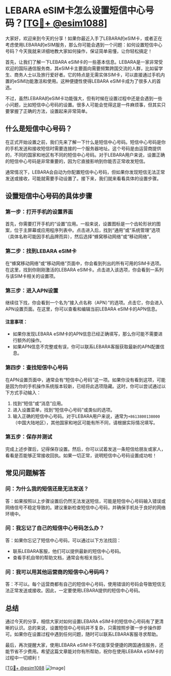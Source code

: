 # LEBARA eSIM卡怎么设置短信中心号码？[[TG💪+ @esim1088](https://t.me/s/esim1088)]

大家好，欢迎来到今天的分享！如果你最近入手了LEBARA的eSIM卡，或者正在考虑使用LEBARA的eSIM服务，那么你可能会遇到一个问题：如何设置短信中心号码？今天我就来详细地教大家如何操作，保证简单易懂，让你轻松搞定！

首先，让我们了解一下LEBARA eSIM卡的一些基本信息。LEBARA是一家非常受欢迎的国际通信服务商，其eSIM卡主要面向需要频繁跨国交流的人群，比如留学生、商务人士以及旅行爱好者。它的特点是无需实体SIM卡，可以直接通过手机内置的eSIM功能激活和使用。这种便捷性使得LEBARA eSIM卡成为了很多人的首选。

不过，虽然LEBARA的eSIM卡功能强大，但有时候在设置过程中还是会遇到一些小问题，比如短信中心号码的设置。很多人可能会觉得这是一件麻烦事，但其实只要掌握了正确的方法，设置起来非常简单。

## 什么是短信中心号码？

在正式开始设置之前，我们先来了解一下什么是短信中心号码。短信中心号码是你的手机发送和接收短信时需要连接的一个服务器地址。这个号码是由运营商提供的，不同的国家和地区有不同的短信中心号码。对于LEBARA用户来说，设置正确的短信中心号码是非常重要的，因为它直接影响到你能否正常收发短信。

通常情况下，LEBARA会自动为你配置短信中心号码，但如果你发现短信无法正常发送或接收，可能就需要手动设置了。接下来，我们就来看看具体的设置步骤。

## 设置短信中心号码的具体步骤

### 第一步：打开手机的设置界面

首先，你需要打开手机的“设置”应用。一般来说，设置图标是一个齿轮形状的图案，位于主屏幕或应用程序列表中。点击进入后，找到“通用”或“系统管理”选项（具体名称可能因手机品牌而异），然后选择“蜂窝移动网络”或“移动网络”。

### 第二步：找到LEBARA eSIM卡

在“蜂窝移动网络”或“移动网络”页面中，你会看到列出的所有可用的SIM卡选项。在这里，找到你刚刚激活的LEBARA eSIM卡。点击进入该选项，你会看到一系列与该SIM卡相关的设置项。

### 第三步：进入APN设置

继续往下找，你会看到一个名为“接入点名称（APN）”的选项。点击它，你会进入APN设置页面。在这里，你可以查看和编辑当前LEBARA eSIM卡的APN信息。

#### 注意事项：
- 如果你发现LEBARA eSIM卡的APN信息已经正确填写，那么你可能不需要进行额外的操作。
- 如果APN信息不完整或有误，你可以联系LEBARA客服获取最新的APN配置信息。

### 第四步：查找短信中心号码

在APN设置页面中，通常会有“短信中心号码”这一项。如果你没有看到这项，可能是因为你的手机操作系统版本较新，已经将此选项隐藏。这时，你可以尝试通过以下方式手动输入：

1. 找到“短信”或“消息”应用。
2. 进入设置菜单，找到“短信中心号码”或类似的选项。
3. 输入正确的短信中心号码。对于LEBARA用户来说，通常为`+8613800138000`（中国大陆地区），其他国家和地区可能有所不同，请根据实际情况填写。

### 第五步：保存并测试

完成上述步骤后，记得保存设置。然后，你可以试着发送一条短信给朋友或家人，看看是否能够正常接收回执。如果一切正常，说明短信中心号码设置成功啦！

## 常见问题解答

### 问：为什么我的短信还是无法发送？
答：如果按照以上步骤设置后仍然无法发送短信，可能是短信中心号码输入错误或网络信号不稳定导致的。建议重新检查短信中心号码，并确保手机处于良好的网络环境中。

### 问：我忘记了自己的短信中心号码怎么办？
答：如果你忘记了短信中心号码，可以通过以下方法找回：
- 联系LEBARA客服，他们可以提供最新的短信中心号码。
- 查看手机自带的帮助文档，通常会有相关指引。

### 问：我可以用其他运营商的短信中心号码吗？
答：不可以。每个运营商都有自己的短信中心号码，使用错误的号码会导致短信无法正常发送或接收。因此，一定要使用LEBARA提供的短信中心号码。

## 总结

通过今天的分享，相信大家对如何设置LEBARA eSIM卡的短信中心号码有了更清晰的认识。总的来说，设置短信中心号码并不复杂，只需按照步骤一步步操作即可。如果你在设置过程中遇到任何问题，随时可以联系LEBARA客服寻求帮助。

最后，再次提醒大家，使用LEBARA eSIM卡不仅能享受便捷的跨国通信服务，还能节省不少费用。希望这篇文章能对你有所帮助，祝你在使用LEBARA eSIM卡的过程中一切顺利！

[[TG💪+ @esim1088](https://t.me/s/esim1088) ![Image](https://i.postimg.cc/4NQfJmqS/Snipaste-2025-05-13-00-14-12.png)]
